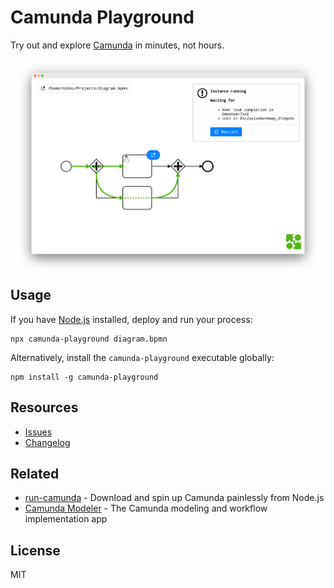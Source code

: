 # Camunda Playground

Try out and explore [Camunda](https://camunda.com/) in minutes, not hours.

![Camunda Playground in action](https://raw.githubusercontent.com/nikku/camunda-playground/master/packages/app/docs/screenshot.png)


## Usage

If you have [Node.js](https://nodejs.org/) installed, deploy and run your process:

```
npx camunda-playground diagram.bpmn
```

Alternatively, install the `camunda-playground` executable globally:

```
npm install -g camunda-playground
```


## Resources

* [Issues](https://github.com/nikku/camunda-playground/issues)
* [Changelog](https://github.com/nikku/camunda-playground/blob/master/CHANGELOG.md)


## Related

* [run-camunda](https://github.com/nikku/run-camunda) - Download and spin up Camunda painlessly from Node.js
* [Camunda Modeler](https://github.com/camunda/camunda-modeler) - The Camunda modeling and workflow implementation app


## License

MIT